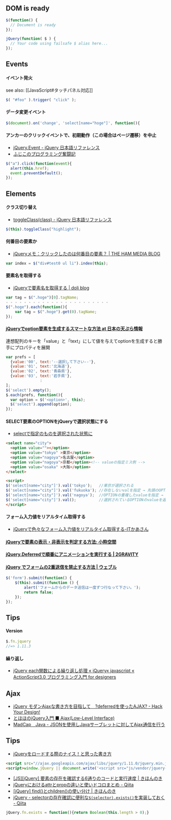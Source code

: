 ## DOM is ready

```js
$(function() {
  // Document is ready
});
```
```js
jQuery(function( $ ) {
  // Your code using failsafe $ alias here...
});
```


## Events

#### イベント発火
see also: [[JavaScript#タッチパネル対応]]
```js
$( "#foo" ).trigger( "click" );
```

#### データ変更イベント
```js
$(document).on('change', 'select[name="hoge"]', function(){
```

#### アンカーのクリックイベントで、初期動作（この場合はページ遷移）を中止

- [jQuery.Event - jQuery 日本語リファレンス](http://semooh.jp/jquery/cont/doc/event/#event.preventDefault)
- [ふじこのプログラミング奮闘記](http://blog.neo.jp/dnblog/index.php?module=Blog&action=Entry&blog=pg&entry=3107&rand=64d73)

```js
$("a").click(function(event){
  alert(this.href);
  event.preventDefault();
});
```


## Elements

#### クラス切り替え

- [toggleClass(class) - jQuery 日本語リファレンス](http://semooh.jp/jquery/api/attributes/toggleClass/class/)

```js
$(this).toggleClass("highlight");
```

#### 何番目の要素か

- [jQueryメモ：クリックしたのは何番目の要素？ | THE HAM MEDIA BLOG](http://h2ham.seesaa.net/article/118961430.html)

```js
var index = $("div#test0 ul li").index(this);
```

#### 要素名を取得する

- [jQueryで要素名を取得する | doli blog](http://blog.doli.jp/blog/2012/post585/)

```js
var tag = $(".hoge")[0].tagName;
- - - - - - - - - - - - - - - - - - - - - - -
$(".hoge").each(function(){
    var tag = $(".hoge").get(0).tagName;
});
```

#### [jQueryでoption要素を生成するスマートな方法 at 日本の天ぷら情報](http://tmpla.info/archives/1402)

連想配列のキーを「value」と「text」にして値を与えてoptionを生成すると勝手にプロパティを展開

```js
var prefs = [
  {value:'00', text:'--選択して下さい--'},
  {value:'01', text:'北海道'},
  {value:'02', text:'青森県'},
  {value:'03', text:'岩手県'},
               :
];
$('select').empty();
$.each(prefs, function(){
  var option = $('<option>', this);
  $('select').append(option);
});
```

#### SELECT要素のOPTIONをjQueryで選択状態にする

- [selectで指定のものを選択された状態に](http://shohu.hatenablog.com/entry/20080924/1222232033)

```html
<select name="city">
  <option value=""></option>
  <option value="tokyo" >東京</option>
  <option value="nagoya">名古屋</option>
  <option value="nagoya">京都</option><!-- valueの指定ミス例 -->
  <option value="osaka" >大阪</option>
</select>

<script>
$('select[name="city"]').val('tokyo');   //東京が選択される
$('select[name="city"]').val('fukuoka'); //存在しないvalを指定 → 先頭のOPTIONが選択される
$('select[name="city"]').val('nagoya');  //OPTIONの重複したvalueを指定 → 複数あるうちの最後 京都 が選択される
$('select[name="city"]').val();          //選択されているOPTIONのvalueを返す
</script>
```

#### フォーム入力値をリアルタイム取得する

- [jQueryで色々なフォーム入力値をリアルタイム取得する-ITかあさん](http://www.kaasan.info/archives/1676)

#### [jQueryで要素の表示・非表示を判定する方法: 小粋空間](http://www.koikikukan.com/archives/2012/08/03-012345.php)

#### [jQuery.Deferredで順番にアニメーションを実行する | 2GRAVITY](http://2g.atsukitaira.com/javascript/jquery/1071/)

#### [jQuery でフォームの2重送信を禁止する方法 | ウェブル](http://weble.org/2012/06/12/jquery-multiplex-disable?utm_source=rss&utm_medium=rss&utm_campaign=jquery-multiplex-disable)

```js
$('form').submit(function() {
    $(this).submit(function () {
        alert('フォームからのデータ送信は一度ずつ行なって下さい。');
        return false;
    });
});
```


## Tips

#### Version
```js
$.fn.jquery
//=> 1.11.3
```

#### 繰り返し

- [jQuery each関数による繰り返し処理 « jQuery« javascript « ActionScript3.0 プログラミング入門 for designers](http://gelsol.sub.jp/javascript/jquery/003.html)


## Ajax

- [jQuery モダンAjaxな書き方を目指して　?deferredを使ったAJAX? - Hack Your Design!](http://blog.toshimaru.net/jquery-ajaxdeferredajax/)
- [とほほのjQuery入門 ■ Ajax(Low-Level Interface)](http://www.tohoho-web.com/js/jquery/ajax.htm)
- [MadCap　Java - JSONを使用しJavaサーブレットに対してAjax通信を行う](http://madcap-labo.com/java/json_ajax_sample.html)


## Tips

- [jQueryをロードする際のナイス！と思った書き方](http://dtp.jdash.info/archives/51941752.html)
```html
<script src="//ajax.googleapis.com/ajax/libs/jquery/1.11.0/jquery.min.js"></script>
<script>window.jQuery || document.write('<script src="js/vendor/jquery-1.11.0.min.js"><\/script>')</script>
```
- [[JS][jQuery] 要素の存在を確認する6通りのコードと実行速度 | きほんのき](http://kihon-no-ki.com/check-existence-element-by-javascript-and-jquery)
- [jQueryにおけるattrとpropの違いと使いドコロまとめ - Qiita](http://qiita.com/kbyay_/items/7a7ce9547f29b34a63b1)
- [[jQuery] find()とchildren()の使い分け | きほんのき](http://kihon-no-ki.com/difference-between-find-and-children-in-jquery)
- [jQuery - selectorの存在確認に便利な`$(selector).exists()`を実装しておく - Qiita](http://qiita.com/takoba/items/2c278b2838ab30432a54)
```js
jQuery.fn.exists = function(){return Boolean(this.length > 0);}
```
